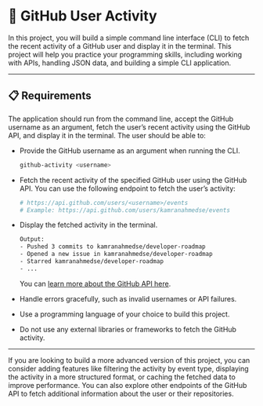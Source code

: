 # 📝 GitHub User Activity

In this project, you will build a simple command line interface (CLI) to fetch the recent activity of a GitHub user and display it in the terminal. This project will help you practice your programming skills, including working with APIs, handling JSON data, and building a simple CLI application.

---

## 📋 Requirements

The application should run from the command line, accept the GitHub username as an argument, fetch the user’s recent activity using the GitHub API, and display it in the terminal. The user should be able to:

- Provide the GitHub username as an argument when running the CLI.

    ```bash
    github-activity <username>
    ```

- Fetch the recent activity of the specified GitHub user using the GitHub API. You can use the following endpoint to fetch the user’s activity:

    ```bash
    # https://api.github.com/users/<username>/events
    # Example: https://api.github.com/users/kamranahmedse/events
    ```

- Display the fetched activity in the terminal.

    ```bash
    Output:
    - Pushed 3 commits to kamranahmedse/developer-roadmap
    - Opened a new issue in kamranahmedse/developer-roadmap
    - Starred kamranahmedse/developer-roadmap
    - ...
    ```

    You can [learn more about the GitHub API here](https://docs.github.com/en/rest/activity/events?apiVersion=2022-11-28).

- Handle errors gracefully, such as invalid usernames or API failures.
- Use a programming language of your choice to build this project.
- Do not use any external libraries or frameworks to fetch the GitHub activity.

---

If you are looking to build a more advanced version of this project, you can consider adding features like filtering the activity by event type, displaying the activity in a more structured format, or caching the fetched data to improve performance. You can also explore other endpoints of the GitHub API to fetch additional information about the user or their repositories.